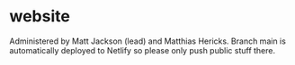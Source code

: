 # website
Administered by Matt Jackson (lead) and Matthias Hericks. 
Branch main is automatically deployed to Netlify so please only push public stuff there.
